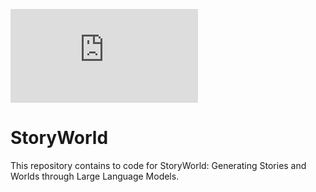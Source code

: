 ![FLowchart of StoryWorld.](https://github.com/umair-nasir14/StoryWorld/blob/main/figures/Flowchart.pdf)
# StoryWorld
This repository contains to code for StoryWorld: Generating Stories and Worlds through Large Language Models.
